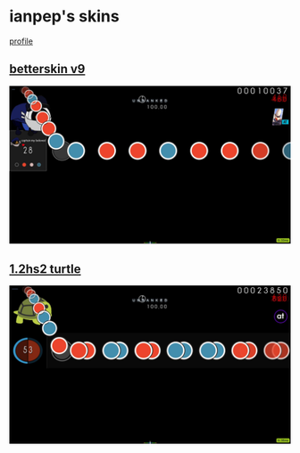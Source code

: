 # ianpep's skins
[profile](https://osu.ppy.sh/users/7699030)

## [betterskin v9](https://github.com/shinovosibirsk/taiko-skinhub/raw/main/skins/betterskin%20v9.osk)
![](https://github.com/shinovosibirsk/taiko-skinhub/blob/main/screenshots/screenshot316.jpg)

## [1.2hs2 turtle](https://github.com/shinovosibirsk/taiko-skinhub/raw/main/skins/1.2hs2%20turtle.osk)
![](https://github.com/shinovosibirsk/taiko-skinhub/blob/main/screenshots/screenshot308.jpg)
